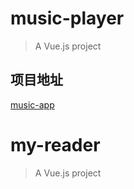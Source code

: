 # music-player

> A Vue.js project

## 项目地址

[music-app](http://zhongwood.likesyou.org/music-app/)

# my-reader

> A Vue.js project


